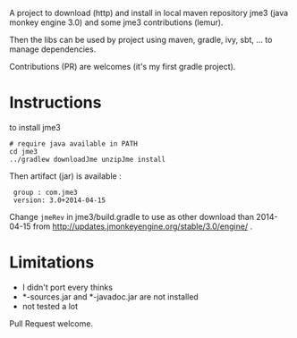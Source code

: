 A project to download (http) and install in local maven repository jme3 (java monkey engine 3.0) and some jme3 contributions (lemur).

Then the libs can be used by project using maven, gradle, ivy, sbt, ... to manage dependencies.

Contributions (PR) are  welcomes (it's my first gradle project).

# Instructions

to install jme3

```
# require java available in PATH
cd jme3
../gradlew downloadJme unzipJme install
```

Then artifact (jar) is available :
```
 group : com.jme3
 version: 3.0+2014-04-15
```
Change `jmeRev` in jme3/build.gradle to use as other download than 2014-04-15 from http://updates.jmonkeyengine.org/stable/3.0/engine/ .

# Limitations

* I didn't port every thinks
* *-sources.jar and *-javadoc.jar are not installed
* not tested a lot

Pull Request welcome.
